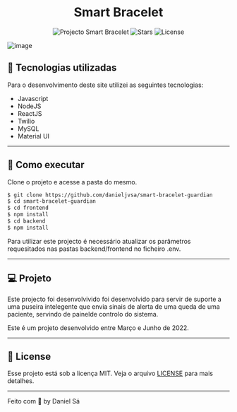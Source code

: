 <h1 align="center">
  Smart Bracelet
</h1>

<p align="center">
  <img src="https://img.shields.io/static/v1?label=Projecto&message=Smart_Bracelet&color=8257E5&labelColor=000000" alt="Projecto  Smart Bracelet" />
  
  <img src="https://img.shields.io/github/stars/danieljvsa/smart-bracelet-guardian?label=stars&message=MIT&color=8257E5&labelColor=000000" alt="Stars">

  <img  src="https://img.shields.io/static/v1?label=license&message=MIT&color=8257E5&labelColor=000000" alt="License">   
</p>

![image](https://drive.google.com/uc?export=view&id=1YfBeBeXpmGr6UsozHAEQEySO2FHt6xna)

## 💼 Tecnologias utilizadas
Para o desenvolvimento deste site utilizei as seguintes tecnologias:

- Javascript
- NodeJS
- ReactJS
- Twilio
- MySQL
- Material UI

---

## 🚀 Como executar

Clone o projeto e acesse a pasta do mesmo.

```bash
$ git clone https://github.com/danieljvsa/smart-bracelet-guardian
$ cd smart-bracelet-guardian
$ cd frontend
$ npm install
$ cd backend
$ npm install
```
Para utilizar este projecto é necessário atualizar os parâmetros requesitados nas pastas backend/frontend no ficheiro .env.

---

## 💻 Projeto

Este projecto foi desenvolvivido foi desenvolvido para servir de suporte a uma puseira intelegente que envia sinais de alerta de uma queda de uma paciente,
servindo de painelde controlo do sistema.

Este é um projeto desenvolvido entre Março e Junho de 2022.

---

## 📝 License

Esse projeto está sob a licença MIT. Veja o arquivo [LICENSE](LICENSE.md) para mais detalhes.

---

Feito com 💜 by Daniel Sá 
